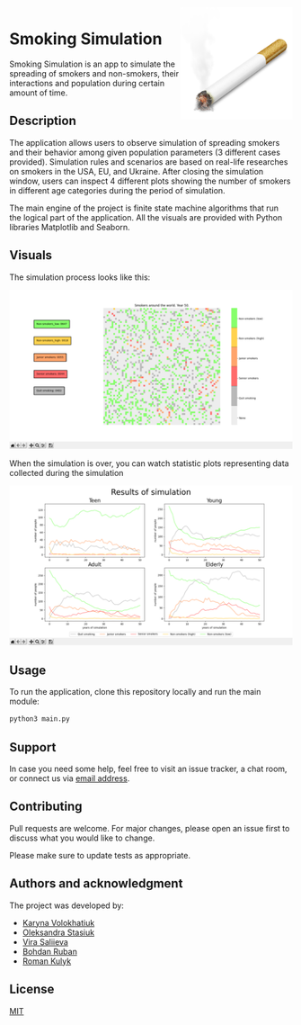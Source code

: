 <img src="img/cigarette.png" align="right" width=200 />

# Smoking Simulation

Smoking Simulation is an app to simulate the spreading of smokers and non-smokers, their interactions and population during certain amount of time.


## Description

The application allows users to observe simulation of spreading smokers and their behavior among given population parameters (3 different cases provided). Simulation rules and scenarios are based on real-life researches on smokers in the USA, EU, and Ukraine. After closing the simulation window, users can inspect 4 different plots showing the number of smokers in different age categories during the period of simulation.

The main engine of the project is finite state machine algorithms that run the logical part of the application. All the visuals are provided with Python libraries Matplotlib and Seaborn. 

## Visuals

The simulation process looks like this:

![Simulation](img/grid70x70_end.png)

When the simulation is over, you can watch statistic plots representing data collected during the simulation

![Result](img/grid70x70_graphs.png)

## Usage

To run the application, clone this repository locally and run the main module:
```bash
python3 main.py
```

## Support

In case you need some help, feel free to visit an issue tracker, a chat room, or connect us via [email address](hello@smoking-simulation.com).


## Contributing
Pull requests are welcome. For major changes, please open an issue first to discuss what you would like to change.

Please make sure to update tests as appropriate.

## Authors and acknowledgment

The project was developed by:
* [Karyna Volokhatiuk](https://github.com/karyna-volokhatiuk)
* [Oleksandra Stasiuk](https://github.com/oleksadobush)
* [Vira Saliieva](https://github.com/vsaliievaa)
* [Bohdan Ruban](https://github.com/iamthewalrus67)
* [Roman Kulyk](https://github.com/kkulykk)

## License
[MIT](LICENSE)
